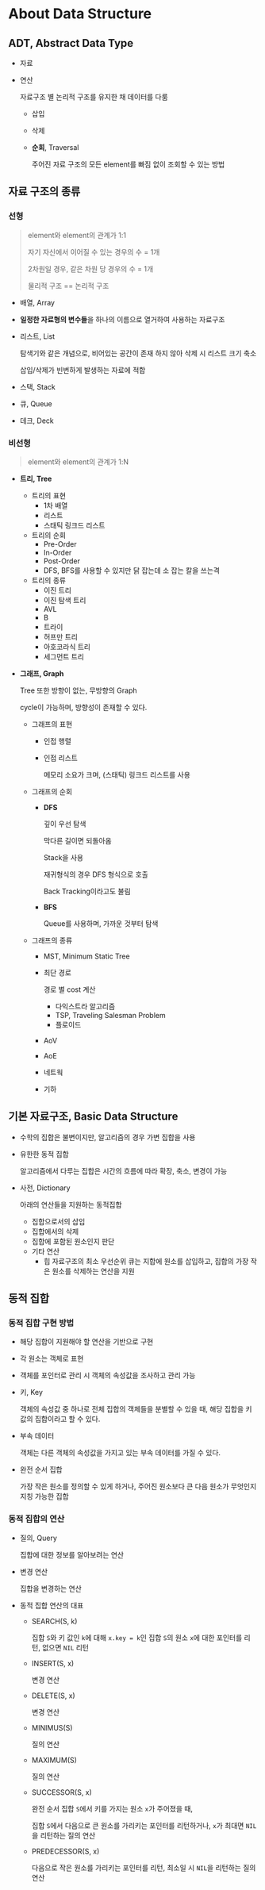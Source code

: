 # About Data Structure

## ADT, Abstract Data Type

- 자료

- 연산

  자료구조 별 논리적 구조를 유지한 채 데이터를 다룸

  - 삽입

  - 삭제

  - **순회**, Traversal

    주어진 자료 구조의 모든 element를 빠짐 없이 조회할 수 있는 방법



## 자료 구조의 종류

### 선형

> element와 element의 관계가 1:1
>
> 자기 자신에서 이어질 수 있는 경우의 수 = 1개
>
> 2차원일 경우, 같은 차원 당 경우의 수 = 1개
>
> 물리적 구조 == 논리적 구조

- 배열, Array
  
- **일정한 자료형의 변수들**을 하나의 이름으로 열거하여 사용하는 자료구조
  
- 리스트, List

  탐색기와 같은 개념으로, 비어있는 공간이 존재 하지 않아 삭제 시 리스트 크기 축소

  삽입/삭제가 빈번하게 발생하는 자료에 적합

- 스택, Stack

- 큐, Queue

- 데크, Deck



### 비선형

> element와 element의 관계가 1:N

- **트리, Tree**

  - 트리의 표현
    - 1차 배열
    - 리스트
    - 스태틱 링크드 리스트
  - 트리의 순회
    - Pre-Order
    - In-Order
    - Post-Order
    - DFS, BFS를 사용할 수 있지만 닭 잡는데 소 잡는 칼을 쓰는격
  - 트리의 종류
    - 이진 트리
    - 이진 탐색 트리
    - AVL
    - B
    - 트라이
    - 허프만 트리
    - 아호코라식 트리
    - 세그먼트 트리

- **그래프, Graph**

  Tree 또한 방향이 없는, 무방향의 Graph

  cycle이 가능하며, 방향성이 존재할 수 있다.

  - 그래프의 표현

    - 인접 행렬

    - 인접 리스트

      메모리 소요가 크며, (스태틱) 링크드 리스트를 사용

  - 그래프의 순회

    - **DFS**

      깊이 우선 탐색

      막다른 길이면 되돌아옴

      Stack을 사용

      재귀형식의 경우 DFS 형식으로 호출

      Back Tracking이라고도 불림

    - **BFS**

      Queue를 사용하며, 가까운 것부터 탐색

  - 그래프의 종류

    - MST, Minimum Static Tree

    - 최단 경로

      경로 별 cost 계산

      - 다익스트라 알고리즘
      - TSP, Traveling Salesman Problem
      - 플로이드

    - AoV

    - AoE

    - 네트웍

    - 기하



## 기본 자료구조, Basic Data Structure

- 수학의 집합은 불변이지만, 알고리즘의 경우 가변 집합을 사용

- 유한한 동적 집합

  알고리즘에서 다루는 집합은 시간의 흐름에 따라 확장, 축소, 변경이 가능

- 사전, Dictionary

  아래의 연산들을 지원하는 동적집합

  - 집합으로서의 삽입
  - 집합에서의 삭제
  - 집합에 포함된 원소인지 판단
  - 기타 연산
    - 힙 자료구조의 최소 우선순위 큐는 지합에 원소를 삽입하고, 집합의 가장 작은 원소를 삭제하는 연산을 지원




## 동적 집합

### 동적 집합 구현 방법

- 해당 집합이 지원해야 할 연산을 기반으로 구현
- 각 원소는 객체로 표현
- 객체를 포인터로 관리 시 객체의 속성값을 조사하고 관리 가능

- 키, Key

  객체의 속성값 중 하나로 전체 집합의 객체들을 분별할 수 있을 때, 해당 집합을 키값의 집합이라고 할 수 있다.

- 부속 데이터

  객체는 다른 객체의 속성값을 가지고 있는 부속 데이터를 가질 수 있다.

- 완전 순서 집합

  가장 작은 원소를 정의할 수 있게 하거나, 주어진 원소보다 큰 다음 원소가 무엇인지 지칭 가능한 집합



### 동적 집합의 연산

- 질의, Query

  집합에 대한 정보를 알아보려는 연산

- 변경 연산

  집합을 변경하는 연산

- 동적 집합 연산의 대표

  - SEARCH(S, k)

    집합 `S`와 키 값인 `k`에 대해 `x.key = k`인 집합 `S`의 원소 `x`에 대한 포인터를 리턴, 없으면 `NIL` 리턴

  - INSERT(S, x)

    변경 연산

  - DELETE(S, x)

    변경 연산

  - MINIMUS(S)

    질의 연산

  - MAXIMUM(S)

    질의 연산

  - SUCCESSOR(S, x)

    완전 순서 집합 `S`에서 키를 가지는 원소 `x`가 주어졌을 때,

    집합 `S`에서 다음으로 큰 원소를 가리키는 포인터를 리턴하거나, `x`가 최대면 `NIL`을 리턴하는 질의 연산

  - PREDECESSOR(S, x)

    다음으로 작은 원소를 가리키는 포인터를 리턴, 최소일 시 `NIL`을 리턴하는 질의 연산